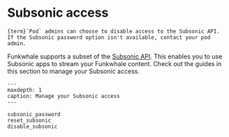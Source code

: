# Subsonic access

```{note}
{term}`Pod` admins can choose to disable access to the Subsonic API. If the Subsonic password option isn't available, contact your pod admin.
```

Funkwhale supports a subset of the [Subsonic API](http://www.subsonic.org/pages/index.jsp). This enables you to use Subsonic apps to stream your Funkwhale content. Check out the guides in this section to manage your Subsonic access.

```{toctree}
---
maxdepth: 1
caption: Manage your Subsonic access
---

subsonic_password
reset_subsonic
disable_subsonic

```
